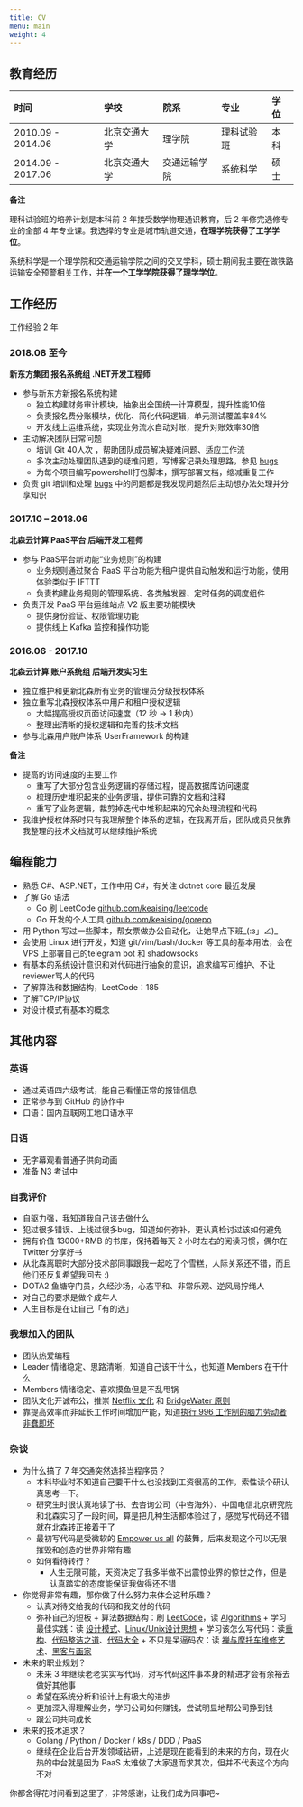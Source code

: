 ```yaml
---
title: CV
menu: main
weight: 4
---
```


## 教育经历

|时间|学校|院系|专业|学位|
|:---|:---|:---|:---|:---|
|2010.09 - 2014.06|北京交通大学|理学院|理科试验班|本科|
|2014.09 - 2017.06|北京交通大学|交通运输学院|系统科学|硕士|

**备注**

理科试验班的培养计划是本科前 2 年接受数学物理通识教育，后 2 年修完选修专业的全部 4 年专业课。我选择的专业是城市轨道交通，**在理学院获得了工学学位**。

系统科学是一个理学院和交通运输学院之间的交叉学科，硕士期间我主要在做铁路运输安全预警相关工作，并**在一个工学学院获得了理学学位**。

## 工作经历

工作经验 2 年

### 2018.08 至今

**新东方集团 报名系统组 .NET开发工程师**

- 参与新东方新报名系统构建
  - 独立构建财务审计模块，抽象出全国统一计算模型，提升性能10倍
  - 负责报名费分账模块，优化、简化代码逻辑，单元测试覆盖率84%
  - 开发线上运维系统，实现业务流水自动对账，提升对账效率30倍
- 主动解决团队日常问题
  - 培训 Git 40人次 ，帮助团队成员解决疑难问题、适应工作流
  - 多次主动处理团队遇到的疑难问题，写博客记录处理思路，参见 [bugs](/categories/bugs/)
  - 为每个项目编写powershell打包脚本，撰写部署文档，缩减重复工作
- 负责 git 培训和处理 [bugs](/categories/bugs/) 中的问题都是我发现问题然后主动想办法处理并分享知识

### 2017.10 – 2018.06 

**北森云计算 PaaS平台 后端开发工程师**

- 参与 PaaS平台新功能“业务规则”的构建
  - 业务规则通过聚合 PaaS 平台功能为租户提供自动触发和运行功能，使用体验类似于 IFTTT
  - 负责构建业务规则的管理系统、各类触发器、定时任务的调度组件
- 负责开发 PaaS 平台运维站点 V2 版主要功能模块
  - 提供身份验证、权限管理功能
  - 提供线上 Kafka 监控和操作功能

### 2016.06 - 2017.10

**北森云计算 账户系统组 后端开发实习生**

- 独立维护和更新北森所有业务的管理员分级授权体系
- 独立重写北森授权体系中用户和租户授权逻辑
  - 大幅提高授权页面访问速度（12 秒 -> 1 秒内）
  - 整理出清晰的授权逻辑和完善的技术文档
- 参与北森用户账户体系 UserFramework 的构建

**备注**

- 提高的访问速度的主要工作
  - 重写了大部分包含业务逻辑的存储过程，提高数据库访问速度
  - 梳理历史堆积起来的业务逻辑，提供可靠的文档和注释
  - 重写了业务逻辑，裁剪掉迭代中堆积起来的冗余处理流程和代码
- 我维护授权体系时只有我理解整个体系的逻辑，在我离开后，团队成员只依靠我整理的技术文档就可以继续维护系统

## 编程能力

- 熟悉 C#、ASP.NET，工作中用 C#，有关注 dotnet core 最近发展
- 了解 Go 语法
  - Go 刷 LeetCode [github.com/keaising/leetcode](https://github.com/keaising/leetcode/tree/master/go)
  - Go 开发的个人工具 [github.com/keaising/gorepo](https://github.com/keaising/gorepo)
- 用 Python 写过一些脚本，帮女票做办公自动化，让她早点下班_(:з」∠)_
- 会使用 Linux 进行开发，知道 git/vim/bash/docker 等工具的基本用法，会在 VPS 上部署自己的telegram bot 和 shadowsocks
- 有基本的系统设计意识和对代码进行抽象的意识，追求编写可维护、不让reviewer骂人的代码
- 了解算法和数据结构，LeetCode：185
- 了解TCP/IP协议
- 对设计模式有基本的概念

## 其他内容

### 英语

- 通过英语四六级考试，能自己看懂正常的报错信息
- 正常参与到 GitHub 的协作中
- 口语：国内互联网工地口语水平

### 日语

- 无字幕观看普通子供向动画
- 准备 N3 考试中

### 自我评价

- 自驱力强，我知道我自己该去做什么
- 犯过很多错误、上线过很多bug，知道如何弥补，更认真检讨过该如何避免
- 拥有价值 13000+RMB 的书库，保持着每天 2 小时左右的阅读习惯，偶尔在 Twitter 分享好书
- 从北森离职时大部分技术部同事跟我一起吃了个雪糕，人际关系还不错，而且他们还反复希望我回去 :)
- DOTA2 鱼塘守门员，久经沙场，心态平和、非常乐观、逆风局拧绳人
- 对自己的要求是做个成年人
- 人生目标是在让自己「有的选」

### 我想加入的团队

- 团队热爱编程
- Leader 情绪稳定、思路清晰，知道自己该干什么，也知道 Members 在干什么
- Members 情绪稳定、喜欢摸鱼但是不乱甩锅
- 团队文化开诚布公，推崇 [Netflix 文化](https://jobs.netflix.com/culture) 和 [BridgeWater 原则](https://www.principles.com)
- 靠提高效率而非延长工作时间增加产能，知道[执行 996 工作制的脑力劳动者非蠢即坏](https://blog.codingnow.com/2019/05/996.html)

### 杂谈

- 为什么搞了 7 年交通突然选择当程序员？
  - 本科毕业时不知道自己要干什么也没找到工资很高的工作，索性读个研认真思考一下。
  - 研究生时很认真地读了书、去咨询公司（中咨海外）、中国电信北京研究院和北森实习了一段时间，算是把几种生活都体验过了，感觉写代码还不错就在北森转正接着干了
  - 最初写代码是受微软的 [Empower us all](https://www.youtube.com/watch?v=surlvCY6bpI) 的鼓舞，后来发现这个可以无限摧毁和创造的世界非常有趣
  - 如何看待转行？
    - 人生无限可能，天资决定了我多半做不出震惊业界的惊世之作，但是认真踏实的态度能保证我做得还不错
- 你觉得非常有趣，那你做了什么努力来体会这种乐趣？
  - 认真对待交给我的代码和我交付的代码
  - 弥补自己的短板
        + 算法数据结构：刷 [LeetCode](https://leetcode.com/shuxiao/)，读 [Algorithms](https://book.douban.com/subject/1996256/)
        + 学习最佳实践：读 [设计模式](https://book.douban.com/subject/1052241/)、[Linux/Unix设计思想](https://book.douban.com/subject/7564417/)
        + 学习该怎么写代码：读[重构](https://book.douban.com/subject/26575459/)、[代码整洁之道](https://book.douban.com/subject/4199741/)、[代码大全](https://book.douban.com/subject/1477390/)
        + 不只是呆逼码农：读 [禅与摩托车维修艺术](https://book.douban.com/subject/6811366/)、[黑客与画家](https://book.douban.com/subject/6021440/)
- 未来的职业规划？
  - 未来 3 年继续老老实实写代码，对写代码这件事本身的精进才会有余裕去做好其他事
  - 希望在系统分析和设计上有极大的进步
  - 更加深入得理解业务，学习公司如何赚钱，尝试明显地帮公司挣到钱
  - 跟公司共同成长
- 未来的技术追求？
  - Golang / Python / Docker / k8s / DDD / PaaS
  - 继续在企业后台开发领域钻研，上述是现在能看到的未来的方向，现在火热的中台就是因为 PaaS 太难做了大家退而求其次，但并不代表这个方向不对

你都舍得花时间看到这里了，非常感谢，让我们成为同事吧~